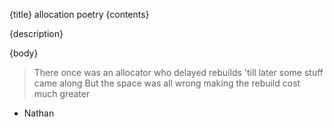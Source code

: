 {title}
allocation poetry
{contents}

{description}

{body}

> There once was an allocator
> who delayed rebuilds 'till later
> some stuff came along 
> But the space was all wrong
> making the rebuild cost much greater

- Nathan 

